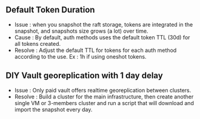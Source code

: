 ## Default Token Duration

- Issue : when you snapshot the raft storage, tokens are integrated in the snapshot, and snapshots size grows (a lot) over time.
- Cause : By default, auth methods uses the default token TTL (30d) for all tokens created.
- Resolve : Adjust the default TTL for tokens for each auth method according to the use. Ex : 1h if using oneshot tokens.

## DIY Vault georeplication with 1 day delay

- Issue : Only paid vault offers realtime georeplication between clusters.
- Resolve : Build a cluster for the main infrastructure, then create another single VM or 3-members cluster and run a script that will download and import the snapshot every day.
